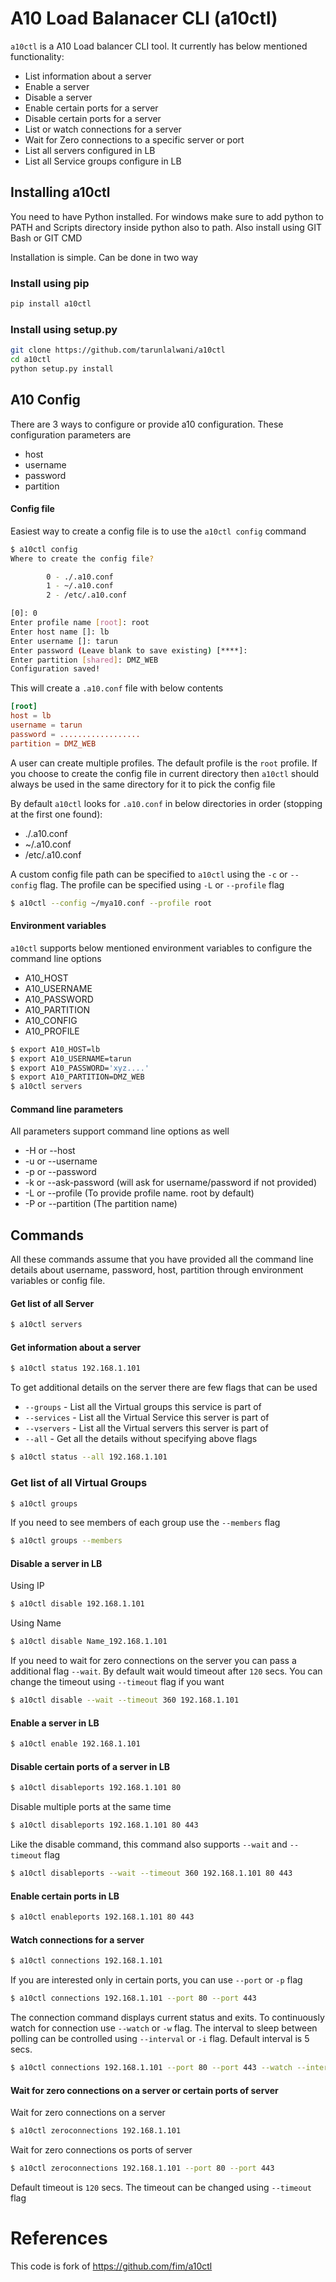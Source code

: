 # A10 Load Balanacer CLI (a10ctl)

`a10ctl` is a A10 Load balancer CLI tool. It currently has below mentioned functionality:

- List information about a server
- Enable a server
- Disable a server
- Enable certain ports for a server
- Disable certain ports for a server
- List or watch connections for a server
- Wait for Zero connections to a specific server or port
- List all servers configured in LB
- List all Service groups configure in LB

## Installing a10ctl

You need to have Python installed. For windows make sure to add python to PATH and Scripts directory inside python also to path. Also install using GIT Bash or GIT CMD

Installation is simple. Can be done in two way

### Install using pip

 ```sh
 pip install a10ctl
 ```

### Install using setup.py

 ```sh
 git clone https://github.com/tarunlalwani/a10ctl
 cd a10ctl
 python setup.py install
 ```

## A10 Config

There are 3 ways to configure or provide a10 configuration. These configuration parameters are
- host
- username
- password
- partition

#### Config file

Easiest way to create a config file is to use the `a10ctl config` command

```sh
$ a10ctl config
Where to create the config file?

        0 - ./.a10.conf
        1 - ~/.a10.conf
        2 - /etc/.a10.conf

[0]: 0
Enter profile name [root]: root
Enter host name []: lb
Enter username []: tarun
Enter password (Leave blank to save existing) [****]:
Enter partition [shared]: DMZ_WEB
Configuration saved!
```

This will create a `.a10.conf` file with below contents

```conf
[root]
host = lb
username = tarun
password = ..................
partition = DMZ_WEB
```

A user can create multiple profiles. The default profile is the `root` profile. If you choose to create the config file in current directory then `a10ctl` should always be used in the same directory for it to pick the config file

By default `a10ctl` looks for `.a10.conf` in below directories in order (stopping at the first one found):
- ./.a10.conf
- ~/.a10.conf
- /etc/.a10.conf

A custom config file path can be specified to `a10ctl` using the `-c` or `--config` flag. The profile can be specified using `-L` or `--profile` flag

```sh
$ a10ctl --config ~/mya10.conf --profile root
```

#### Environment variables

`a10ctl` supports below mentioned environment variables to configure the command line options

- A10_HOST
- A10_USERNAME
- A10_PASSWORD
- A10_PARTITION
- A10_CONFIG
- A10_PROFILE

```sh
$ export A10_HOST=lb
$ export A10_USERNAME=tarun
$ export A10_PASSWORD='xyz....'
$ export A10_PARTITION=DMZ_WEB
$ a10ctl servers
```

#### Command line parameters

All parameters support command line options as well

- -H or --host
- -u or --username
- -p or --password
- -k or --ask-password (will ask for username/password if not provided)
- -L or --profile (To provide profile name. root by default)
- -P or --partition (The partition name)

## Commands

All these commands assume that you have provided all the command line details about username, password, host, partition through environment variables or config file.

#### Get list of all Server

```sh
$ a10ctl servers
```

#### Get information about a server

```sh
$ a10ctl status 192.168.1.101
```

To get additional details on the server there are few flags that can be used
- `--groups` - List all the Virtual groups this service is part of
- `--services` - List all the Virtual Service this server is part of
- `--vservers` - List all the Virtual servers this server is part of
- `--all` - Get all the details without specifying above flags

```sh
$ a10ctl status --all 192.168.1.101
```

### Get list of all Virtual Groups

```sh
$ a10ctl groups
```

If you need to see members of each group use the `--members` flag

```sh
$ a10ctl groups --members
```

#### Disable a server in LB

Using IP

```sh
$ a10ctl disable 192.168.1.101
```

Using Name

```sh
$ a10ctl disable Name_192.168.1.101
```

If you need to wait for zero connections on the server you can pass a additional flag `--wait`. By default wait would timeout after `120` secs. You can change the timeout using `--timeout` flag if you want

```sh
$ a10ctl disable --wait --timeout 360 192.168.1.101
```

#### Enable a server in LB

```sh
$ a10ctl enable 192.168.1.101
```

#### Disable certain ports of a server in LB

```sh
$ a10ctl disableports 192.168.1.101 80
```

Disable multiple ports at the same time

```sh
$ a10ctl disableports 192.168.1.101 80 443
```

Like the disable command, this command also supports `--wait` and `--timeout` flag

```sh
$ a10ctl disableports --wait --timeout 360 192.168.1.101 80 443
```

#### Enable certain ports in LB

```sh
$ a10ctl enableports 192.168.1.101 80 443
```

#### Watch connections for a server

```sh
$ a10ctl connections 192.168.1.101
```

If you are interested only in certain ports, you can use `--port` or `-p` flag

```sh
$ a10ctl connections 192.168.1.101 --port 80 --port 443
```

The connection command displays current status and exits. To continuously watch for connection use `--watch` or `-w` flag. The interval to sleep between polling can be controlled using `--interval` or `-i` flag. Default interval is 5 secs.

```sh
$ a10ctl connections 192.168.1.101 --port 80 --port 443 --watch --interval 10
```

#### Wait for zero connections on a server or certain ports of server

Wait for zero connections on a server

```sh
$ a10ctl zeroconnections 192.168.1.101
```

Wait for zero connections os ports of server

```sh
$ a10ctl zeroconnections 192.168.1.101 --port 80 --port 443
```

Default timeout is `120` secs. The timeout can be changed using `--timeout` flag


# References

This code is fork of https://github.com/fim/a10ctl
